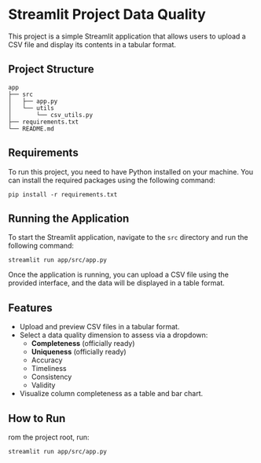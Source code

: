 # Streamlit Project Data Quality

This project is a simple Streamlit application that allows users to upload a CSV file and display its contents in a tabular format. 

## Project Structure

```
app
├── src
│   ├── app.py
│   └── utils
│       └── csv_utils.py
├── requirements.txt
└── README.md
```

## Requirements

To run this project, you need to have Python installed on your machine. You can install the required packages using the following command:

```
pip install -r requirements.txt
```

## Running the Application

To start the Streamlit application, navigate to the `src` directory and run the following command:

```
streamlit run app/src/app.py
```

Once the application is running, you can upload a CSV file using the provided interface, and the data will be displayed in a table format.

## Features

- Upload and preview CSV files in a tabular format.
- Select a data quality dimension to assess via a dropdown:
  - **Completeness** (officially ready)
  - **Uniqueness** (officially ready)
  - Accuracy
  - Timeliness
  - Consistency
  - Validity
- Visualize column completeness as a table and bar chart.

## How to Run

rom the project root, run:

```
streamlit run app/src/app.py
```
